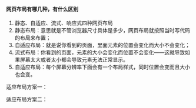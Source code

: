 #### 网页布局有哪几种，有什么区别

1. 静态、自适应、流式、响应式四种网页布局
2. 静态布局：意思就是不管浏览器尺寸具体是多少，网页布局就按照当时写代码的布局来布置；
3. 自适应布局：就是说你看到的页面，里面元素的位置会变化而大小不会变化；
4. 流式布局：你看到的页面，元素的大小会变化而位置不会变化——这就导致如果屏幕太大或者太小都会导致元素无法正常显示。
5. 自适应布局：每个屏幕分辨率下面会有一个布局样式，同时位置会变而且大小也会变。

适应布局方案一：

适应布局方案二：




